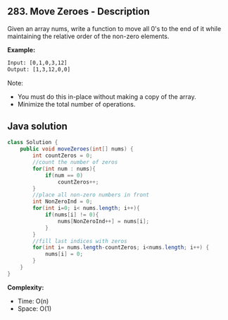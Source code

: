 ## 283. Move Zeroes - Description

Given an array nums, write a function to move all 0's to the end of it while maintaining the relative order of the non-zero elements.

**Example:**
```txt
Input: [0,1,0,3,12]
Output: [1,3,12,0,0]
```

Note:
* You must do this in-place without making a copy of the array.
* Minimize the total number of operations.

## Java solution

```java
class Solution {
    public void moveZeroes(int[] nums) {
        int countZeros = 0;
        //count the number of zeros
        for(int num : nums){
            if(num == 0)
                countZeros++;
        }
        //place all non-zero numbers in front
        int NonZeroInd = 0;
        for(int i=0; i< nums.length; i++){
            if(nums[i] != 0){
                nums[NonZeroInd++] = nums[i];
            }
        }
        //fill last indices with zeros
        for(int i= nums.length-countZeros; i<nums.length; i++) {
            nums[i] = 0;
        }
    }
}
```

**Complexity:**
* Time: O(n)
* Space: O(1)